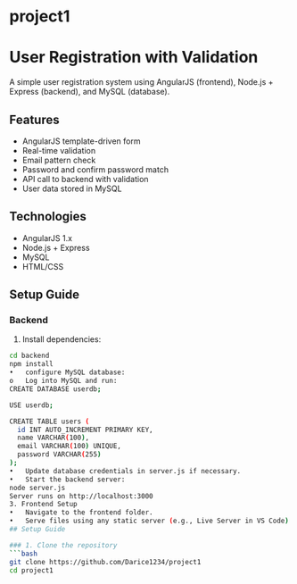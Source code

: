 # project1
# User Registration with Validation

A simple user registration system using AngularJS (frontend), Node.js + Express (backend), and MySQL (database).

##  Features

- AngularJS template-driven form
- Real-time validation
- Email pattern check
- Password and confirm password match
- API call to backend with validation
- User data stored in MySQL

## Technologies

- AngularJS 1.x
- Node.js + Express
- MySQL
- HTML/CSS

##  Setup Guide

###  Backend

1. Install dependencies:
```bash
cd backend
npm install
•	configure MySQL database:
o	Log into MySQL and run:
CREATE DATABASE userdb;

USE userdb;

CREATE TABLE users (
  id INT AUTO_INCREMENT PRIMARY KEY,
  name VARCHAR(100),
  email VARCHAR(100) UNIQUE,
  password VARCHAR(255)
);
•	Update database credentials in server.js if necessary.
•	Start the backend server:
node server.js
Server runs on http://localhost:3000
3. Frontend Setup
•	Navigate to the frontend folder.
•	Serve files using any static server (e.g., Live Server in VS Code) or open index.html in a browser.
## Setup Guide

### 1. Clone the repository
```bash
git clone https://github.com/Darice1234/project1
cd project1

